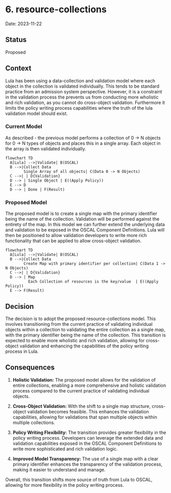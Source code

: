 # 6. resource-collections

Date: 2023-11-22

## Status

Proposed

## Context

Lula has been using a data-collection and validation model where each object in the collection is validated individually. This tends to be standard practice from an admission system perspective. However, it is a constraint in the validation process the prevents us from conducting more wholistic and rich validation, as you cannot do cross-object validation. Furthermore it limits the policy writing process capabilities where the truth of the lula validation model should exist.

### Current Model

As described - the previous model performs a collection of 0 -> N objects for 0 -> N types of objects and places this in a single array. Each object in the array is then validated individually.

```mermaid
flowchart TD
  A[Lula] -->|Validate| B(OSCAL)
  B -->|Collect Data 
        Single Array of all objects| C(Data 0 -> N Objects)
  C -->| | D{Validation}
  D --> | Single Object | E((Apply Policy))
  E --> D
  D --> | Done | F(Result)
```

### Proposed Model

The proposed model is to create a single map with the primary identifier being the name of the collection. Validation will be performed against the entirety of the map. In this model we can further extend the underlying data and validation to be exposed in the OSCAL Component Definitions. Lula will then be positioned to allow validation developers to write more rich functionality that can be applied to allow cross-object validation. 


```mermaid
flowchart TD
  A[Lula] -->|Validate| B(OSCAL)
  B -->|Collect Data 
        Create Map with primary identifier per collection| C(Data 1 -> N Objects)
  C -->| | D{Validation}
  D --> | Map
          Each Collection of resources is the key/value  | E((Apply Policy))
  E --> F(Result)
```

## Decision

The decision is to adopt the proposed resource-collections model. This involves transitioning from the current practice of validating individual objects within a collection to validating the entire collection as a single map, with the primary identifier being the name of the collection. This transition is expected to enable more wholistic and rich validation, allowing for cross-object validation and enhancing the capabilities of the policy writing process in Lula.

## Consequences

1. **Holistic Validation:** The proposed model allows for the validation of entire collections, enabling a more comprehensive and holistic validation process compared to the current practice of validating individual objects.

2. **Cross-Object Validation:** With the shift to a single map structure, cross-object validation becomes feasible. This enhances the validation capabilities, allowing for validations that span multiple objects within multiple collections.

3. **Policy Writing Flexibility:** The transition provides greater flexibility in the policy writing process. Developers can leverage the extended data and validation capabilities exposed in the OSCAL Component Definitions to write more sophisticated and rich validation logic.

4. **Improved Model Transparency:** The use of a single map with a clear primary identifier enhances the transparency of the validation process, making it easier to understand and manage.

Overall, this transition shifts more source of truth from Lula to OSCAL, allowing for more flexibility in the policy writing process.